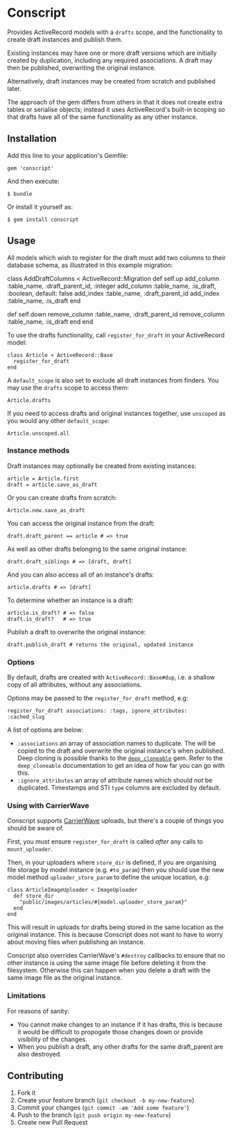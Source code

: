 # Conscript

Provides ActiveRecord models with a `drafts` scope, and the functionality to create draft instances and publish them.

Existing instances may have one or more draft versions which are initially created by duplication, including any required associations. A draft may then be published, overwriting the original instance.

Alternatively, draft instances may be created from scratch and published later.

The approach of the gem differs from others in that it does not create extra tables or serialise objects; instead it uses ActiveRecord's built-in scoping so that drafts have all of the same functionality as any other instance.

## Installation

Add this line to your application's Gemfile:

    gem 'conscript'

And then execute:

    $ bundle

Or install it yourself as:

    $ gem install conscript

## Usage

All models which wish to register for the draft must add two columns to their database schema, as illustrated in this example migration:

class AddDraftColumns < ActiveRecord::Migration
  def self.up
    add_column :table_name, :draft_parent_id, :integer
    add_column :table_name, :is_draft, :boolean, default: false
    add_index :table_name, :draft_parent_id
    add_index :table_name, :is_draft
  end

  def self.down
    remove_column :table_name, :draft_parent_id
    remove_column :table_name, :is_draft
  end
end

To use the drafts functionality, call `register_for_draft` in your ActiveRecord model:

    class Article < ActiveRecord::Base
      register_for_draft
    end

A `default_scope` is also set to exclude all draft instances from finders. You may use the `drafts` scope to access them:

    Article.drafts

If you need to access drafts and original instances together, use `unscoped` as you would any other `default_scope`:

    Article.unscoped.all

### Instance methods

Draft instances may optionally be created from existing instances:
    
    article = Article.first
    draft = article.save_as_draft

Or you can create drafts from scratch:

    Article.new.save_as_draft

You can access the original instance from the draft:

    draft.draft_parent == article # => true

As well as other drafts belonging to the same original instance:

    draft.draft_siblings # => [draft, draft]

And you can also access all of an instance's drafts:

    article.drafts # => [draft]

To determine whether an instance is a draft:

    article.is_draft? # => false
    draft.is_draft?   # => true

Publish a draft to overwrite the original instance:

    draft.publish_draft # returns the original, updated instance


### Options

By default, drafts are created with `ActiveRecord::Base#dup`, i.e. a shallow copy of all attributes, without any associations.

Options may be passed to the `register_for_draft` method, e.g:

    register_for_draft associations: :tags, ignore_attributes: :cached_slug

A list of options are below:

- `:associations` an array of association names to duplicate. The will be copied to the draft and overwrite the original instance's when published. Deep cloning is possible thanks to the [`deep_cloneable`](https://github.com/moiristo/deep_cloneable) gem. Refer to the `deep_cloneable` documentation to get an idea of how far you can go with this.
- `:ignore_attributes` an array of attribute names which should _not_ be duplicated. Timestamps and STI `type` columns are excluded by default.


### Using with CarrierWave

Conscript supports [CarrierWave](https://github.com/carrierwaveuploader/carrierwave) uploads, but there's a couple of things you should be aware of.

First, you must ensure `register_for_draft` is called _after_ any calls to `mount_uploader`.

Then, in your uploaders where `store_dir` is defined, if you are organising file storage by model instance (e.g. `#to_param`) then you should use the new model method `uploader_store_param` to define the unique location, e.g:

    class ArticleImageUploader < ImageUploader
      def store_dir
        "public/images/articles/#{model.uploader_store_param}"
      end
    end

This will result in uploads for drafts being stored in the same location as the original instance. This is because Conscript does not want to have to worry about moving files when publishing an instance.

Conscript also overrides CarrierWave's `#destroy` callbacks to ensure that no other instance is using the same image file before deleting it from the filesystem. Otherwise this can happen when you delete a draft with the same image file as the original instance.


### Limitations

For reasons of sanity:

- You cannot make changes to an instance if it has drafts, this is because it would be difficult to propogate those changes down or provide visibility of the changes.
- When you publish a draft, any other drafts for the same draft_parent are also destroyed.


## Contributing

1. Fork it
2. Create your feature branch (`git checkout -b my-new-feature`)
3. Commit your changes (`git commit -am 'Add some feature'`)
4. Push to the branch (`git push origin my-new-feature`)
5. Create new Pull Request
